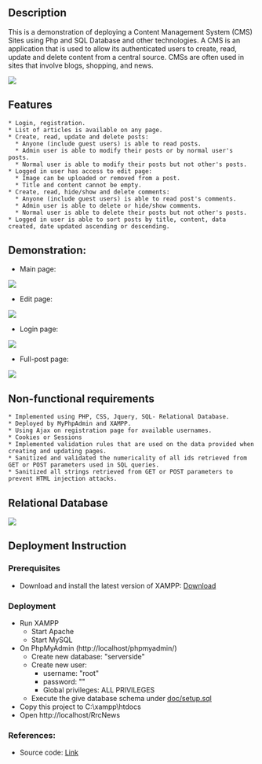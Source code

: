 ## Description
This is a demonstration of deploying a Content Management System (CMS) Sites using Php and SQL Database and other technologies.
A CMS is an application that is used to allow its authenticated users to create, read, update and delete content from a central source. CMSs are often used in sites that involve blogs, shopping, and news.

<div>
    <img src="assets/db/img/blogs/RRC_15.jpg" class="blog-image" />
</div>

## Features
```
* Login, registration.
* List of articles is available on any page.
* Create, read, update and delete posts:
  * Anyone (include guest users) is able to read posts.
  * Admin user is able to modify their posts or by normal user's posts.
  * Normal user is able to modify their posts but not other's posts.
* Logged in user has access to edit page:
  * Image can be uploaded or removed from a post.
  * Title and content cannot be empty.
* Create, read, hide/show and delete comments:
  * Anyone (include guest users) is able to read post's comments.
  * Admin user is able to delete or hide/show comments.
  * Normal user is able to delete their posts but not other's posts.
* Logged in user is able to sort posts by title, content, data created, date updated ascending or descending.
```

## Demonstration:
* Main page: 
<div>
    <img src="assets/db/img/blogs/RRC_12.jpg" class="blog-image" />
</div>

* Edit page: 
<div>
    <img src="assets/db/img/blogs/RRC_11.jpg" class="blog-image" />
</div>

* Login page: 
<div>
    <img src="assets/db/img/blogs/RRC_14.jpg" class="blog-image" />
</div>

* Full-post page: 
<div>
    <img src="assets/db/img/blogs/RRC_15.jpg" class="blog-image" />
</div>

## Non-functional requirements
```
* Implemented using PHP, CSS, Jquery, SQL- Relational Database.
* Deployed by MyPhpAdmin and XAMPP.
* Using Ajax on registration page for available usernames.
* Cookies or Sessions
* Implemented validation rules that are used on the data provided when creating and updating pages.
* Sanitized and validated the numericality of all ids retrieved from GET or POST parameters used in SQL queries.
* Sanitized all strings retrieved from GET or POST parameters to prevent HTML injection attacks.
```

## Relational Database
<div>
    <img src="assets/db/img/blogs/RRC_17.jpg" class="blog-image" />
</div>


## Deployment Instruction
### Prerequisites
 * Download and install the latest version of XAMPP: [Download](https://www.apachefriends.org/download.html) 
 
### Deployment
 * Run XAMPP 
   * Start Apache
   * Start MySQL
 * On PhpMyAdmin (http://localhost/phpmyadmin/)
   * Create new database: "serverside"
   * Create new user:
     * username: "root"
     * password: ""
     * Global privileges: ALL PRIVILEGES
   * Execute the give database schema under [doc/setup.sql](https://github.com/jimmyvo2410/RrcNews/blob/master/doc/setup.sql) 
 * Copy this project to C:\xampp\htdocs
 * Open http://localhost/RrcNews

### References:
 * Source code: [Link](https://github.com/jimmyvo2410/RrcNews) 

